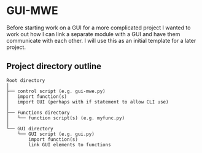 # GUI-MWE

Before starting work on a GUI for a more complicated project I wanted to work out how I can link a separate module with a GUI and have them communicate with each other. I will use this as an initial template for a later project.

## Project directory outline
```
Root directory
│
├── control script (e.g. gui-mwe.py)
│   import function(s)
│   import GUI (perhaps with if statement to allow CLI use)
│
├── Functions directory
│   └── function script(s) (e.g. myfunc.py)
│
└── GUI directory
    └── GUI script (e.g. gui.py)
        import function(s)
        link GUI elements to functions
```
